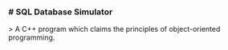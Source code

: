 <div class="Box Box--spacious f6">
  <div class="Box-header">
    <h3 class="Box-title">
      # SQL Database Simulator
    </h3>
  </div>
</div>
> A C++ program which claims the principles of object-oriented programming.
